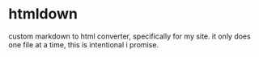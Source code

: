 # htmldown
custom markdown to html converter, specifically for my site.
it only does one file at a time, this is intentional i promise.
